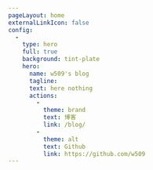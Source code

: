 ```yaml
---
pageLayout: home
externalLinkIcon: false
config:
  -
    type: hero
    full: true
    background: tint-plate
    hero:
      name: w509's blog
      tagline: 
      text: here nothing
      actions:
        -
          theme: brand
          text: 博客
          link: /blog/
        -
          theme: alt
          text: Github
          link: https://github.com/w509
---
```

